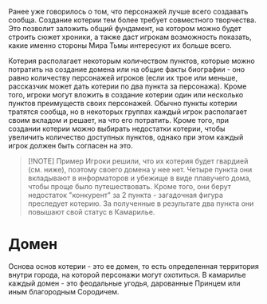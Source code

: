 Ранее уже говорилось о том, что персонажей лучше всего создавать сообща. Создание котерии тем более требует совместного творчества. Это позволит заложить общий фундамент, на котором можно будет строить сюжет хроники, а также даст игрокам возможность показать, какие именно стороны Мира Тьмы интересуют их больше всего.

Котерия располагает некоторым количеством пунктов, которые можно потратить на создание домена или на общие факты биографии - оно равно количеству персонажей игроков (если их трое или меньше, рассказчик может дать котерии по два пункта за персонажа). Кроме того, игроки могут вложить в создание котерии один или несколько пунктов преимуществ своих персонажей. Обычно пункты котерии тратятся сообща, но в некоторых группах каждый игрок располагает своим вкладом и решает, на что его потратить. Кроме того, при создании котерии можно выбирать недостатки котерии, чтобы увеличить количество доступных пунктов, однако при этом каждый игрок должен быть согласен на это.


> [!NOTE] Пример
> Игроки решили, что их котерия будет гвардией (см. ниже), поэтому своего домена у нее нет. Четыре пункта они вкладывают в информаторов и убежище в виде плавучего дома, чтобы проще было путешествовать. Кроме того, они берут недостаток "конкурент" за 2 пункта - загадочная фигура преследует котерию. За полученные в результате два пункта они повышают свой статус в Камарилье.

# Домен

Основа основ котерии - это ее домен, то есть определенная территория внутри города, на которой персонажи могут охотиться.
В камарилье каждый домен - это феодальные угодья, дарованные Принцем или иным благородным Сородичем.
